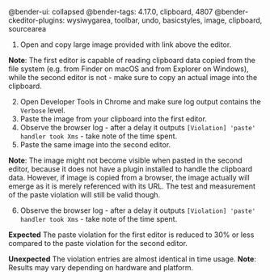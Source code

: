 @bender-ui: collapsed
@bender-tags: 4.17.0, clipboard, 4807
@bender-ckeditor-plugins: wysiwygarea, toolbar, undo, basicstyles, image, clipboard, sourcearea

1. Open and copy large image provided with link above the editor.

  **Note**: The first editor is capable of reading clipboard data copied from the file system (e.g. from Finder on macOS and from Explorer on Windows), while the second editor is not - make sure to copy an actual image into the clipboard.

2. Open Developer Tools in Chrome and make sure log output contains the `Verbose` level.
3. Paste the image from your clipboard into the first editor.
4. Observe the browser log - after a delay it outputs `[Violation] 'paste' handler took Xms` - take note of the time spent.
5. Paste the same image into the second editor.

  **Note**: The image might not become visible when pasted in the second editor, because it does not have a plugin installed to handle the clipboard data. However, if image is copied from a browser, the image actually will emerge as it is merely referenced with its URL. The test and measurement of the paste violation will still be valid though.

6. Observe the browser log - after a delay it outputs `[Violation] 'paste' handler took Xms` - take note of the time spent.

**Expected** The paste violation for the first editor is reduced to 30% or less compared to the paste violation for the second editor.

**Unexpected** The violation entries are almost identical in time usage.
**Note**: Results may vary depending on hardware and platform.

